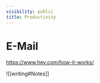 ```yaml
---
visibility: public
title: Productivity
---
```

# E-Mail

<https://www.hey.com/how-it-works/>

![[writing#Notes]]
